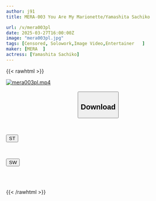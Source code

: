```yaml
---
author: j91
title: MERA-003 You Are My Marionette/Yamashita Sachiko

url: /v/mera003pl
date: 2025-03-27T16:00:00Z
image: "mera003pl.jpg"
tags: [Censored, Solowork,Image Video,Entertainer	]
maker: [MERA  ]
actress: [Yamashita Sachiko]
---
```



{{< rawhtml >}}

<div class="video" data-videoid="D0vv9ZZ0ApUkaV1">
    <a href="javascript:;">
        <img src="/v/mera003pl/mera003pl.jpg" width="WIDTH" height="HEIGHT" alt="mera003pl.mp4" loading="lazy">
    </a>
</div>

<script type="text/javascript" src="https://j91.asia/asset/on-demand-st.js"></script>

<br>
  <link rel="stylesheet" href="https://j91.asia/asset/bs5.css">
  
  <center>
  <button class="btn btn-primary" type="button" data-bs-toggle="collapse" data-bs-target=".multi-collapse" aria-expanded="false" aria-controls="multiCollapseExample1 multiCollapseExample2"><h2>Download</h2></button></center>
</p>
<div class="row">
  <div class="col">
    <div class="collapse multi-collapse" id="multiCollapseExample1">
      <div class="card card-body">
	      	      <br>
<div class="buttons">  
<p><a href="/v/mera003pl/st.html" target="_blank"><button class="btn-hover color-3"><i class="fa fa-download"></i> ST</button></a></p></div>
    </div>
  </div>
</div>
  <div class="col">
    <div class="collapse multi-collapse" id="multiCollapseExample2">
      <div class="card card-body">
	      <br>
<div class="buttons">
<p><a href="/v/mera003pl/sw.html" target="_blank"><button class="btn-hover color-2"><i class="fa fa-download"></i> SW</button></a></p></div>
<br><br>
      </div>
    </div>
  </div>
</div>

{{< /rawhtml >}}